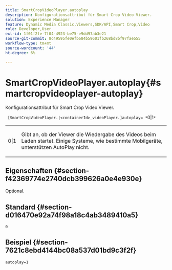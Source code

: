 ```yaml
---
title: SmartCropVideoPlayer.autoplay
description: Konfigurationsattribut für Smart Crop Video Viewer.
solution: Experience Manager
feature: Dynamic Media Classic,Viewers,SDK/API,Smart Crop,Video
role: Developer,User
exl-id: 1f01f2fe-7f04-4923-be75-e9dd97ab3e21
source-git-commit: 8c49595fe0efb684b59601fb268bd8bf97fae555
workflow-type: tm+mt
source-wordcount: '44'
ht-degree: 6%

---
```


# SmartCropVideoPlayer.autoplay{#smartcropvideoplayer-autoplay}

Konfigurationsattribut für Smart Crop Video Viewer.

` [SmartCropVideoPlayer.|<containerId>_videoPlayer.]autoplay= *`0|1`*`

<table id="table_C616483932C2482CA9794DDD7313FD7C"> 
 <tbody> 
  <tr> 
   <td colname="col1"> <p> <span class="codeph"> <span class="varname"> 0|1</span> </span> </p> </td> 
   <td colname="col2"> <p> Gibt an, ob der Viewer die Wiedergabe des Videos beim Laden startet. Einige Systeme, wie bestimmte Mobilgeräte, unterstützen AutoPlay nicht. </p> </td> 
  </tr> 
 </tbody> 
</table>

## Eigenschaften {#section-f42369774e2740dcb399626a0e4e930e}

Optional.

## Standard {#section-d016470e92a74f98a18c4ab3489410a5}

`0`

## Beispiel {#section-7621c8ebd4144bc08a537d01bd9c3f2f}

```
autoplay=1
```
